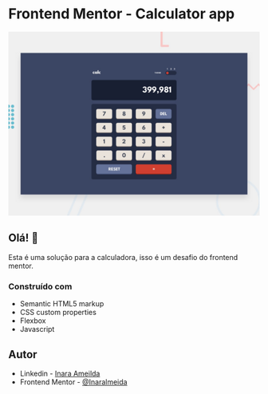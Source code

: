 # Frontend Mentor - Calculator app

![Design preview for the Calculator app coding challenge](./design/desktop-preview.jpg)

## Olá! 👋

Esta é uma solução para a calculadora, isso é um desafio do frontend mentor.

### Construído com

- Semantic HTML5 markup
- CSS custom properties
- Flexbox
- Javascript

## Autor

- Linkedin - [Inara Ameilda](https://www.linkedin.com/in/inaralmeida/)
- Frontend Mentor - [@Inaralmeida](https://www.frontendmentor.io/profile/Inaralmeida)

